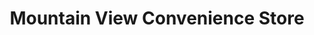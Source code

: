 ---
title: "Mountain View Convenience Store"
url: /fort-william-first-nation/mountain-view-convenience-store/
shop: convenience
---